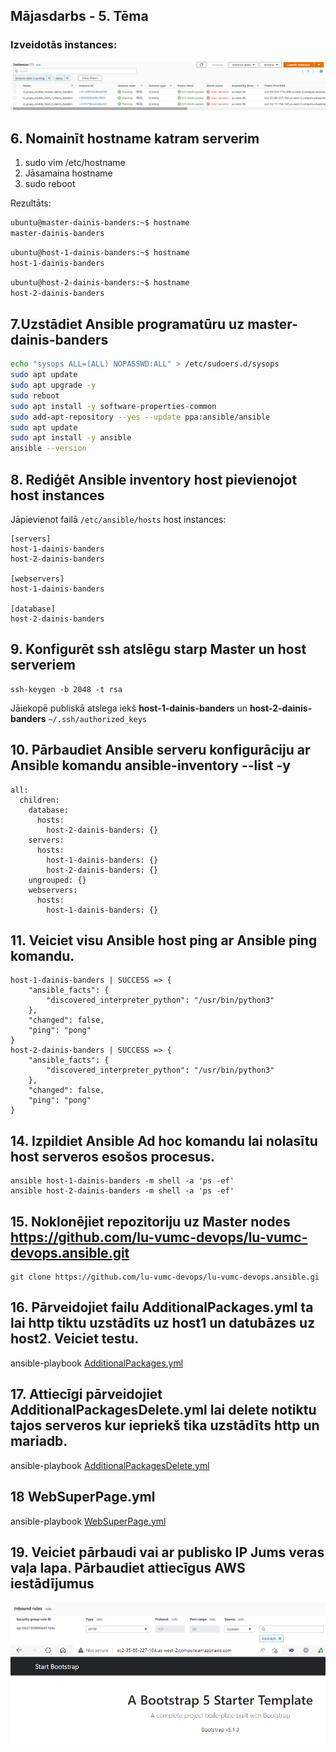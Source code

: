 ## Mājasdarbs - 5. Tēma

### Izveidotās instances:
![instances](images/instances.png)

## 6. Nomainīt **hostname** katram serverim
1. sudo vim /etc/hostname
2. Jāsamaina hostname 
3. sudo reboot

Rezultāts:
```sh
ubuntu@master-dainis-banders:~$ hostname
master-dainis-banders
```
```sh
ubuntu@host-1-dainis-banders:~$ hostname
host-1-dainis-banders
```
```sh
ubuntu@host-2-dainis-banders:~$ hostname
host-2-dainis-banders
```

## 7.Uzstādiet **Ansible** programatūru uz master-dainis-banders
```sh
echo "sysops ALL=(ALL) NOPASSWD:ALL" > /etc/sudoers.d/sysops
sudo apt update
sudo apt upgrade -y
sudo reboot
sudo apt install -y software-properties-common
sudo add-apt-repository --yes --update ppa:ansible/ansible
sudo apt update
sudo apt install -y ansible
ansible --version
```

## 8. Rediģēt **Ansible inventory** host pievienojot host instances
Jāpievienot failā `/etc/ansible/hosts` host instances:
```
[servers]
host-1-dainis-banders
host-2-dainis-banders

[webservers]
host-1-dainis-banders

[database]
host-2-dainis-banders
```
## 9. Konfigurēt ssh atslēgu starp Master un host serveriem
```ssh
ssh-keygen -b 2048 -t rsa
```
Jāiekopē publiskā atslega iekš **host-1-dainis-banders** un **host-2-dainis-banders** `~/.ssh/authorized_keys`

## 10. Pārbaudiet Ansible serveru konfigurāciju ar Ansible komandu **ansible-inventory --list -y**
```
all:
  children:
    database:
      hosts:
        host-2-dainis-banders: {}
    servers:
      hosts:
        host-1-dainis-banders: {}
        host-2-dainis-banders: {}
    ungrouped: {}
    webservers:
      hosts:
        host-1-dainis-banders: {}
```
## 11. Veiciet visu Ansible host ping ar Ansible ping komandu.
```ssh
host-1-dainis-banders | SUCCESS => {
    "ansible_facts": {
        "discovered_interpreter_python": "/usr/bin/python3"
    },
    "changed": false,
    "ping": "pong"
}
host-2-dainis-banders | SUCCESS => {
    "ansible_facts": {
        "discovered_interpreter_python": "/usr/bin/python3"
    },
    "changed": false,
    "ping": "pong"
}
```
## 14. Izpildiet Ansible Ad hoc komandu lai nolasītu host serveros esošos procesus.
```ssh
ansible host-1-dainis-banders -m shell -a 'ps -ef'
ansible host-2-dainis-banders -m shell -a 'ps -ef'
```

## 15. Noklonējiet repozitoriju uz Master nodes https://github.com/lu-vumc-devops/lu-vumc-devops.ansible.git
```ssh
git clone https://github.com/lu-vumc-devops/lu-vumc-devops.ansible.gi
```

## 16. Pārveidojiet failu **AdditionalPackages.yml** ta lai http tiktu uzstādīts uz host1 un datubāzes uz host2. Veiciet testu.
ansible-playbook [AdditionalPackages.yml](AdditionalPackages.yml)

## 17. Attiecīgi pārveidojiet **AdditionalPackagesDelete.yml** lai delete notiktu tajos serveros kur iepriekš tika uzstādīts http un mariadb.

ansible-playbook [AdditionalPackagesDelete.yml](AdditionalPackagesDelete.yml)

## 18 WebSuperPage.yml
ansible-playbook [WebSuperPage.yml](WebSuperPage.yml)

## 19. Veiciet pārbaudi vai ar publisko IP Jums veras vaļa lapa. Pārbaudiet attiecīgus AWS iestādījumus
![AWS inbound rules](images/inbound_rules.png)
![Mājas lapa](images/index.html.png)

